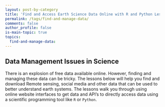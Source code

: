 ```yaml
---
layout: post-by-category
title: 'Find and Access Earth Science Data Online with R and Python Lessons'
permalink: /tags/find-and-manage-data/
comments: false
author_profile: false
is-main-topic: true
topics:
  find-and-manage-data:
---
```


<div class='tag-landing-intro notice--success' markdown="1">

## Data Management Issues in Science

There is an explosion of free data available online. However, finding and
managing these data can be tricky. The lessons below will help you find and
download Remote sensing, social media and other data that can be used to better
understand earth systems. The lessons walk you through using online website
interfaces to get data and API’s to directly access data using a scientific
programming tool like `R` or `Python`.
</div>
